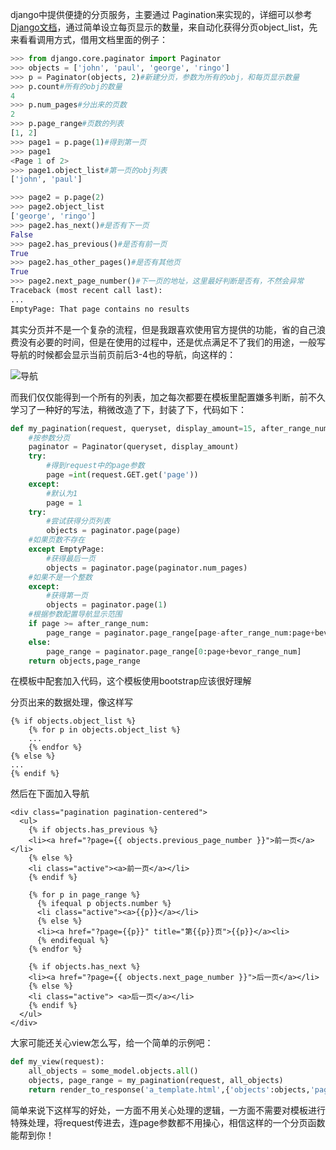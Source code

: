 <!--
.. title: django智能分页函数
.. slug: django-pagination-11
.. date: 2013-09-14T14:44:24+08:00
.. tags:
.. link:
.. description:
.. type: text
-->

django中提供便捷的分页服务，主要通过
Pagination来实现的，详细可以参考[Django文档][1]，通过简单设立每页显示的数量，来自动化获得分页object_list，先来看看调用方式，借用文档里面的例子：

```python
>>> from django.core.paginator import Paginator
>>> objects = ['john', 'paul', 'george', 'ringo']
>>> p = Paginator(objects, 2)#新建分页，参数为所有的obj，和每页显示数量
>>> p.count#所有的obj的数量
4
>>> p.num_pages#分出来的页数
2
>>> p.page_range#页数的列表
[1, 2]
>>> page1 = p.page(1)#得到第一页
>>> page1
<Page 1 of 2>
>>> page1.object_list#第一页的obj列表
['john', 'paul']

>>> page2 = p.page(2)
>>> page2.object_list
['george', 'ringo']
>>> page2.has_next()#是否有下一页
False
>>> page2.has_previous()#是否有前一页
True
>>> page2.has_other_pages()#是否有其他页
True
>>> page2.next_page_number()#下一页的地址，这里最好判断是否有，不然会异常
Traceback (most recent call last):
...
EmptyPage: That page contains no results
```

其实分页并不是一个复杂的流程，但是我跟喜欢使用官方提供的功能，省的自己浪费没有必要的时间，但是在使用的过程中，还是优点满足不了我们的用途，一般写导航的时候都会显示当前页前后3-4也的导航，向这样的：

![导航][2]

而我们仅仅能得到一个所有的列表，加之每次都要在模板里配置嫌多判断，前不久学习了一种好的写法，稍微改造了下，封装了下，代码如下：
```python
def my_pagination(request, queryset, display_amount=15, after_range_num = 5,bevor_range_num = 4):
    #按参数分页
    paginator = Paginator(queryset, display_amount)
    try:
        #得到request中的page参数
        page =int(request.GET.get('page'))
    except:
        #默认为1
        page = 1
    try:
        #尝试获得分页列表
        objects = paginator.page(page)
    #如果页数不存在
    except EmptyPage:
        #获得最后一页
        objects = paginator.page(paginator.num_pages)
    #如果不是一个整数
    except:
        #获得第一页
        objects = paginator.page(1)
    #根据参数配置导航显示范围
    if page >= after_range_num:
        page_range = paginator.page_range[page-after_range_num:page+bevor_range_num]
    else:
        page_range = paginator.page_range[0:page+bevor_range_num]
    return objects,page_range
```
在模板中配套加入代码，这个模板使用bootstrap应该很好理解

分页出来的数据处理，像这样写
```htmldjango
{% if objects.object_list %}
    {% for p in objects.object_list %}
    ...
    {% endfor %}
{% else %}
...
{% endif %}
```

然后在下面加入导航
```htmldjango
<div class="pagination pagination-centered">
  <ul>
    {% if objects.has_previous %}
    <li><a href="?page={{ objects.previous_page_number }}">前一页</a></li>
    {% else %}
    <li class="active"><a>前一页</a></li>
    {% endif %}

    {% for p in page_range %}
      {% ifequal p objects.number %}
      <li class="active"><a>{{p}}</a></li>
      {% else %}
      <li><a href="?page={{p}}" title="第{{p}}页">{{p}}</a><li>
      {% endifequal %}
    {% endfor %}

    {% if objects.has_next %}
    <li><a href="?page={{ objects.next_page_number }}">后一页</a></li>
    {% else %}
    <li class="active"> <a>后一页</a></li>
    {% endif %}
  </ul>
</div>
```
大家可能还关心view怎么写，给一个简单的示例吧：
```python
def my_view(request):
    all_objects = some_model.objects.all()
    objects, page_range = my_pagination(request, all_objects)
    return render_to_response('a_template.html',{'objects':objects,'page_range':page_range},context_instance=RequestContext(request))
```

简单来说下这样写的好处，一方面不用关心处理的逻辑，一方面不需要对模板进行特殊处理，将request传进去，连page参数都不用操心，相信这样的一个分页函数能帮到你！

  [1]: https://docs.djangoproject.com/en/1.5/topics/pagination/
  [2]: http://jovesky4django-uploads.stor.sinaapp.com/2013/09/pagination.png "pagination"